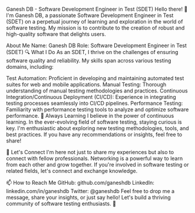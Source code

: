 Ganesh DB - Software Development Engineer in Test (SDET)
Hello there! 👋 I'm Ganesh DB, a passionate Software Development Engineer in Test (SDET) on a perpetual journey of learning and exploration in the world of software testing. My mission is to contribute to the creation of robust and high-quality software that delights users.

About Me
Name: Ganesh DB
Role: Software Development Engineer in Test (SDET)
🔍 What I Do
As an SDET, I thrive on the challenges of ensuring software quality and reliability. My skills span across various testing domains, including:

Test Automation: Proficient in developing and maintaining automated test suites for web and mobile applications.
Manual Testing: Thorough understanding of manual testing methodologies and practices.
Continuous Integration/Continuous Deployment (CI/CD): Experience in integrating testing processes seamlessly into CI/CD pipelines.
Performance Testing: Familiarity with performance testing tools to analyze and optimize software performance.
🌱 Always Learning
I believe in the power of continuous learning. In the ever-evolving field of software testing, staying curious is key. I'm enthusiastic about exploring new testing methodologies, tools, and best practices. If you have any recommendations or insights, feel free to share!

🤝 Let's Connect
I'm here not just to share my experiences but also to connect with fellow professionals. Networking is a powerful way to learn from each other and grow together. If you're involved in software testing or related fields, let's connect and exchange knowledge.

📫 How to Reach Me
GitHub: github.com/ganeshdb
LinkedIn: linkedin.com/in/ganeshdb
Twitter: @ganeshdb
Feel free to drop me a message, share your insights, or just say hello! Let's build a thriving community of software testing enthusiasts. 🚀
